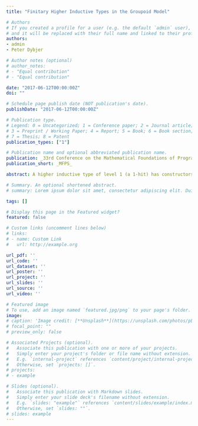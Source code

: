 ```yaml
---
title: "Finitary Higher Inductive Types in the Groupoid Model"

# Authors
# If you created a profile for a user (e.g. the default `admin` user), write the username (folder name) here 
# and it will be replaced with their full name and linked to their profile.
authors:
- admin
- Peter Dybjer

# Author notes (optional)
# author_notes:
# - "Equal contribution"
# - "Equal contribution"

date: "2017-06-12T00:00:00Z"
doi: ""

# Schedule page publish date (NOT publication's date).
publishDate: "2017-06-12T00:00:00Z"

# Publication type.
# Legend: 0 = Uncategorized; 1 = Conference paper; 2 = Journal article;
# 3 = Preprint / Working Paper; 4 = Report; 5 = Book; 6 = Book section;
# 7 = Thesis; 8 = Patent
publication_types: ["1"]

# Publication name and optional abbreviated publication name.
publication: _33rd Conference on the Mathematical Foundations of Programming Semantics_
publication_short: _MFPS_

abstract: A higher inductive type of level 1 (a 1-hit) has constructors for points and paths only, whereas a higher inductive type of level 2 (a 2-hit) has constructors for surfaces too. We restrict attention to finitary higher inductive types and present general schemata for the types of their point, path, and surface constructors. We also derive the elimination and equality rules from the types of constructors for 1-hits and 2-hits. Moreover, we construct a groupoid model for dependent type theory with 2-hits and point out that we obtain a setoid model for dependent type theory with 1-hits by truncating the groupoid model.

# Summary. An optional shortened abstract.
# summary: Lorem ipsum dolor sit amet, consectetur adipiscing elit. Duis posuere tellus ac convallis placerat. Proin tincidunt magna sed ex sollicitudin condimentum.

tags: []

# Display this page in the Featured widget?
featured: false

# Custom links (uncomment lines below)
# links:
# - name: Custom Link
#   url: http://example.org

url_pdf: ''
url_code: ''
url_dataset: ''
url_poster: ''
url_project: ''
url_slides: ''
url_source: ''
url_video: ''

# Featured image
# To use, add an image named `featured.jpg/png` to your page's folder. 
image:
# caption: 'Image credit: [**Unsplash**](https://unsplash.com/photos/pLCdAaMFLTE)'
# focal_point: ""
# preview_only: false

# Associated Projects (optional).
#   Associate this publication with one or more of your projects.
#   Simply enter your project's folder or file name without extension.
#   E.g. `internal-project` references `content/project/internal-project/index.md`.
#   Otherwise, set `projects: []`.
# projects:
# - example

# Slides (optional).
#   Associate this publication with Markdown slides.
#   Simply enter your slide deck's filename without extension.
#   E.g. `slides: "example"` references `content/slides/example/index.md`.
#   Otherwise, set `slides: ""`.
# slides: example
---
```

